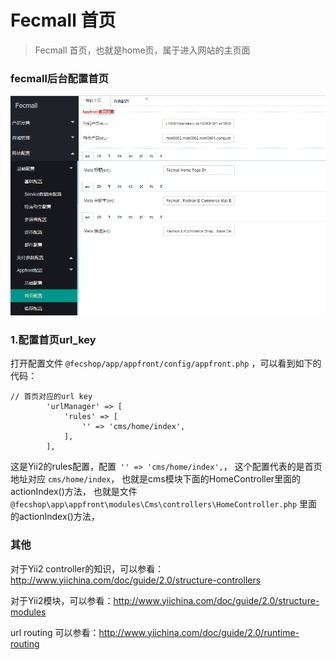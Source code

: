 Fecmall 首页
=============

> Fecmall 首页，也就是home页，属于进入网站的主页面


### fecmall后台配置首页

![xx](images/as6.png)



### 1.配置首页url_key

打开配置文件 `@fecshop/app/appfront/config/appfront.php`
，可以看到如下的代码：

```
// 首页对应的url key
        'urlManager' => [
            'rules' => [
                '' => 'cms/home/index',
            ],
        ],
```        
        
这是Yii2的rules配置，配置` '' => 'cms/home/index',`，
这个配置代表的是首页地址对应 `cms/home/index`，
也就是cms模块下面的HomeController里面的actionIndex()方法，
也就是文件 `@fecshop\app\appfront\modules\Cms\controllers\HomeController.php`
里面的actionIndex()方法，



### 其他


对于Yii2 controller的知识，可以参看：http://www.yiichina.com/doc/guide/2.0/structure-controllers

对于Yii2模块，可以参看：http://www.yiichina.com/doc/guide/2.0/structure-modules

url routing 可以参看：http://www.yiichina.com/doc/guide/2.0/runtime-routing
 
        
        
        
        
        
        
        
        
        
        
        
        